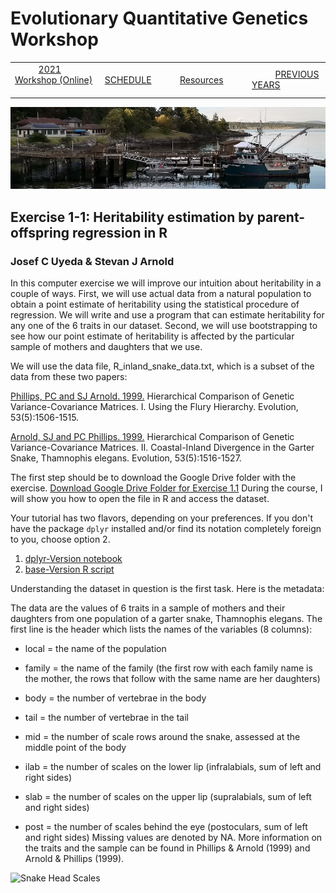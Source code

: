 
# Evolutionary Quantitative Genetics Workshop #

|        |        |        |    |
|--------|---------------------------------------------|--------------------|------------------------------------------|
| &nbsp;&nbsp;&nbsp;&nbsp;&nbsp;&nbsp;&nbsp;&nbsp;&nbsp; [2021 Workshop (Online)](/index.html) &nbsp;&nbsp;&nbsp;&nbsp;&nbsp;&nbsp;&nbsp;&nbsp;&nbsp; | &nbsp;&nbsp;&nbsp;&nbsp;&nbsp;&nbsp;&nbsp;&nbsp;&nbsp;&nbsp;&nbsp;&nbsp; [SCHEDULE](schedule.html) &nbsp;&nbsp;&nbsp;&nbsp;&nbsp;&nbsp;&nbsp;&nbsp;&nbsp; | &nbsp;&nbsp;&nbsp;&nbsp;&nbsp;&nbsp;&nbsp;&nbsp;&nbsp;&nbsp;&nbsp;&nbsp; [Resources](resources.html) &nbsp;&nbsp;&nbsp;&nbsp;&nbsp;&nbsp;&nbsp;&nbsp;&nbsp; | &nbsp;&nbsp;&nbsp;&nbsp;&nbsp;&nbsp;&nbsp;&nbsp;&nbsp; [PREVIOUS YEARS](previous.html) &nbsp;&nbsp;&nbsp;&nbsp;&nbsp;&nbsp; |


<div align="left">
<img src="/media/FHLimage2018b.jpg" alt="FHL waterfront in 2018">
</div>

## Exercise 1-1: Heritability estimation by parent-offspring regression in R ##

### Josef C Uyeda & Stevan J Arnold ###

In this computer exercise we will improve our intuition about heritability in a couple of
ways. First, we will use actual data from a natural population to obtain a point estimate
of heritability using the statistical procedure of regression. We will write and use a
program that can estimate heritability for any one of the 6 traits in our dataset. Second,
we will use bootstrapping to see how our point estimate of heritability is affected by the 
particular sample of mothers and daughters that we use.

We will use the data file, R_inland_snake_data.txt, which is a subset of the data from
these two papers: 

[Phillips, PC and SJ Arnold. 1999.](https://drive.google.com/file/d/1RoXyb4GCRkV7BZZLKPxRTjR7shhFz98y/view?usp=sharing) Hierarchical Comparison of Genetic Variance-Covariance Matrices. I.
	Using the Flury Hierarchy. Evolution, 53(5):1506-1515. 
	
[Arnold, SJ and PC Phillips. 1999.](https://drive.google.com/file/d/1nr2ZnStZ0jMLwlnLyD7g_i7O5Rc8bJc1/view?usp=sharing) Hierarchical Comparison of Genetic Variance-Covariance Matrices. II.
	Coastal-Inland Divergence in the Garter Snake, Thamnophis elegans. Evolution, 53(5):1516-1527.
	
The first step should be to download the Google Drive folder with the exercise.
[Download Google Drive Folder for Exercise 1.1](https://drive.google.com/drive/folders/1-KUgSenqGok_AZcX0oSeNs2OSyMxeLku?usp=sharing)
During the course, I will show you how to open the file in R and access the dataset. 

Your tutorial has two flavors, depending on your preferences. If you don't have the package
`dplyr` installed and/or find its notation completely foreign to you, choose option 2.

1. [dplyr-Version notebook](https://drive.google.com/file/d/11PF_NYRm89-Dz2KvuUy-ALp9jPmP5UTp/view?usp=sharing)
2. [base-Version R script](https://drive.google.com/file/d/1ifZUx_npsuuyfirEHgugN81bu4yd5h9V/view?usp=sharing)

Understanding the dataset in question is the first task. Here is the metadata:

The data are the values of 6 traits in a sample of mothers and their daughters from one
population of a garter snake, Thamnophis elegans. The first line is the header which 
lists the names of the variables (8 columns):

* local = the name of the population

* family = the name of the family (the first row with each family name is the
mother, the rows that follow with the same name are her daughters)

* body = the number of vertebrae in the body

* tail = the number of vertebrae in the tail

* mid = the number of scale rows around the snake, assessed at the middle point of
the body

* ilab = the number of scales on the lower lip (infralabials, sum of left and right
sides)

* slab = the number of scales on the upper lip (supralabials, sum of left and right
sides)

* post = the number of scales behind the eye (postoculars, sum of left and right sides)
Missing values are denoted by NA. More information on the traits and the sample can 
be found in Phillips & Arnold (1999) and Arnold & Phillips (1999).

![Snake Head Scales](/media/snakeheadscales.png)


